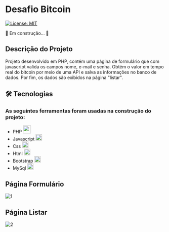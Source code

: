 # Desafio Bitcoin

[![License: MIT](https://img.shields.io/badge/License-MIT-yellow.svg)](https://opensource.org/licenses/MIT)



🚧  Em construção...  🚧

## Descrição do Projeto

Projeto desenvolvido em PHP, contém uma página de formulário que com javascript valida os campos nome, e-mail e senha. 
Obtém o valor em tempo real do bitcoin por meio de uma API e salva as informações no banco de dados. Por fim, os dados são exibidos na página "listar".


## 🛠 Tecnologias
### As seguintes ferramentas foram usadas na construção do projeto:

* PHP   <img src="https://cdn.jsdelivr.net/gh/devicons/devicon/icons/php/php-original.svg" width="25" height="25"/>
* Javascript <img src="https://cdn.jsdelivr.net/gh/devicons/devicon/icons/javascript/javascript-original.svg" width="20" height="20"/>
* Css  <img src="https://cdn.jsdelivr.net/gh/devicons/devicon/icons/css3/css3-original.svg" width="20" height="20"/>
* Html  <img src="https://cdn.jsdelivr.net/gh/devicons/devicon/icons/html5/html5-original.svg"  width="20" height="20"/>
* Bootstrap <img src="https://cdn.jsdelivr.net/gh/devicons/devicon/icons/bootstrap/bootstrap-original.svg" width="20" height="20"/>
* MySql <img src="https://cdn.jsdelivr.net/gh/devicons/devicon/icons/mysql/mysql-original.svg" width="20" height="20"/>

## Página Formulário
![1](https://github.com/MateusMachado038/desafioBitcoin/assets/50810690/7d960679-8429-49fb-8828-901cddae70f7)

## Página Listar

![2](https://github.com/MateusMachado038/desafioBitcoin/assets/50810690/57ba079b-f20c-4931-98f0-5f4ac13a84ca)



